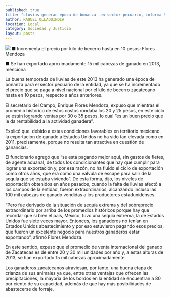 ```yaml
---
published: true
title: "Lluvias generan época de bonanza  en sector pecuario, informa Secampo"
author: RAQUEL OLLAQUINDIA
location: Local
category: Sociedad y Justicia
layout: posts
---
```


![](http://i.imgur.com/OckPqEMm.jpg)
■ Incrementa el precio por kilo de becerro hasta en 10 pesos: Flores Mendoza 

■ Se han exportado aproximadamente 15 mil cabezas de ganado en 2013, menciona

La buena temporada de lluvias de este 2013 ha generado una época de bonanza para el sector pecuario de la entidad, ya que se ha incrementado el precio que se paga a nivel nacional por el kilo de becerro zacatecano hasta en 10 pesos, respecto a años anteriores.

El secretario del Campo, Enrique Flores Mendoza, expuso que mientras el promedio histórico de estos costos rondaba los 20 y 25 pesos, en este ciclo se están logrando ventas por 30 o 35 pesos, lo cual “es un buen precio que le da rentabilidad a la actividad ganadera”.

Explicó que, debido a estas condiciones favorables en territorio mexicano, la exportación de ganado a Estados Unidos no ha sido tan elevada como en 2011, precisamente, porque no resulta tan atractiva en cuestión de ganancias.

El funcionario agregó que “se está pagando mejor aquí, sin gastos de fletes, de agente aduanal, de todos los condicionantes que hay que cumplir para lograr una exportación y, por esa razón, no ha fluido el ciclo de exportación como otros años, que era como una válvula de escape para salir de la sequía que se estaba viviendo”.
De esta forma, dijo, los niveles de exportación obtenidos en años pasados, cuando la falta de lluvias afectó a los campos de la entidad, fueron extraordinarios, alcanzando incluso las 100 mil cabezas de ganado vendidas a los productores estadunidenses.

“Pero fue derivado de la situación de sequía extrema y del sobreprecio extraordinario por arriba de los promedios históricos porque hay que recordar que si bien el país, México, tuvo una sequía extrema, la de Estados Unidos fue siete veces mayor. Entonces, los ganaderos no tenían en Estados Unidos abastecimiento y por eso estuvieron pagando esos precios, que fueron un excelente negocio para nuestros ganaderos estar exportando”, afirmó Flores Mendoza.

En este sentido, expuso que el promedio de venta internacional del ganado de Zacatecas es de entre 20 y 30 mil unidades por año y, a estas alturas de 2013, se han exportado 15 mil cabezas aproximadamente.

Los ganaderos zacatecanos atraviesan, por tanto, una buena etapa de crianza de sus animales ya que, entre otras ventajas que ofrecen las precipitaciones, la mayoría de los bordos en la entidad se encuentran a 80 por ciento de su capacidad, además de que hay más posibilidades de abastecerse de forraje.
